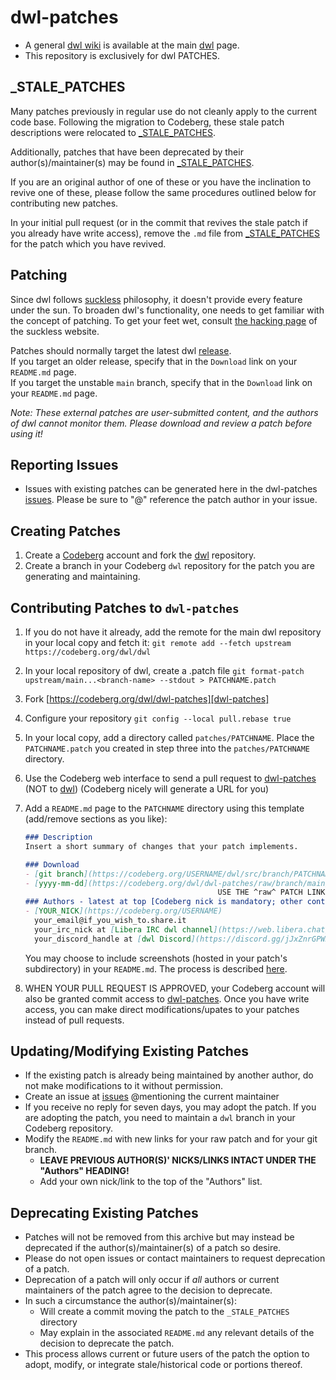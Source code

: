 # dwl-patches
* A general [dwl wiki](https://codeberg.org/dwl/dwl/wiki) is available at the main [dwl] page.
* This repository is exclusively for dwl PATCHES.

## _STALE_PATCHES
Many patches previously in regular use do not cleanly apply to the current code base. Following the migration to Codeberg, these stale patch descriptions were relocated to [_STALE_PATCHES].

Additionally, patches that have been deprecated by their author(s)/maintainer(s) may be found in [_STALE_PATCHES].

If you are an original author of one of these or you have the inclination to revive one of these, please follow the same procedures outlined below for contributing new patches.

In your initial pull request (or in the commit that revives the stale patch if you already have write access), remove the `.md` file from [_STALE_PATCHES] for the patch which you have revived.

## Patching
Since dwl follows [suckless](https://suckless.org/) philosophy, it doesn't provide every feature under the sun. To broaden dwl's functionality, one needs to get familiar with the concept of patching. To get your feet wet, consult [the hacking page](https://suckless.org/hacking/) of the suckless website.

Patches should normally target the latest dwl [release].  
If you target an older release, specify that in the `Download` link on your `README.md` page.  
If you target the unstable `main` branch, specify that in the `Download` link on your `README.md` page.

*Note: These external patches are user-submitted content, and the authors of dwl cannot monitor them. Please download and review a patch before using it!*

## Reporting Issues
- Issues with existing patches can be generated here in the dwl-patches [issues]. Please be sure to "@" reference the patch author in your issue.

## Creating Patches
1. Create a [Codeberg] account and fork the [dwl] repository.
2. Create a branch in your Codeberg `dwl` repository for the patch you are generating and maintaining.

## Contributing Patches to `dwl-patches`
1. If you do not have it already, add the remote for the main dwl repository in your local copy and fetch it:
    `git remote add --fetch upstream https://codeberg.org/dwl/dwl`
2. In your local repository of dwl, create a .patch file
    `git format-patch upstream/main...<branch-name> --stdout > PATCHNAME.patch`
3. Fork [https://codeberg.org/dwl/dwl-patches][dwl-patches]
4. Configure your repository
    `git config --local pull.rebase true`
5. In your local copy, add a directory called `patches/PATCHNAME`. Place the `PATCHNAME.patch` you created in step three into the `patches/PATCHNAME` directory.
6. Use the Codeberg web interface to send a pull request to [dwl-patches] (NOT to [dwl]) (Codeberg nicely will generate a URL for you)
7. Add a `README.md` page to the `PATCHNAME` directory using this template (add/remove sections as you like):
    ```markdown
    ### Description
    Insert a short summary of changes that your patch implements.

    ### Download
    - [git branch](https://codeberg.org/USERNAME/dwl/src/branch/PATCHNAME)
    - [yyyy-mm-dd](https://codeberg.org/dwl/dwl-patches/raw/branch/main/patches/PATCHNAME/PATCHNAME.patch)
                                               USE THE ^raw^ PATCH LINK HERE
    ### Authors - latest at top [Codeberg nick is mandatory; other contact methods optional]
    - [YOUR_NICK](https://codeberg.org/USERNAME)
      your_email@if_you_wish_to.share.it
      your_irc_nick at [Libera IRC dwl channel](https://web.libera.chat/?channels=#dwl)
      your_discord_handle at [dwl Discord](https://discord.gg/jJxZnrGPWN)
    ```
    You may choose to include screenshots (hosted in your patch's subdirectory) in your `README.md`. The process is described [here](https://docs.codeberg.org/markdown/using-images/).

8. WHEN YOUR PULL REQUEST IS APPROVED, your Codeberg account will also be granted commit access to [dwl-patches]. Once you have write access, you can make direct modifications/upates to your patches instead of pull requests.

## Updating/Modifying Existing Patches
- If the existing patch is already being maintained by another author, do not make modifications to it without permission.
- Create an issue at [issues] @mentioning the current maintainer
- If you receive no reply for seven days, you may adopt the patch. If you are adopting the patch, you need to maintain a `dwl` branch in your Codeberg repository.
- Modify the `README.md` with new links for your raw patch and for your git branch.
    - **LEAVE PREVIOUS AUTHOR(S)' NICKS/LINKS INTACT UNDER THE "Authors" HEADING!**
    - Add your own nick/link to the top of the "Authors" list.

## Deprecating Existing Patches
- Patches will not be removed from this archive but may instead be deprecated if the author(s)/maintainer(s) of a patch so desire.
- Please do not open issues or contact maintainers to request deprecation of a patch.
- Deprecation of a patch will only occur if *all* authors or current maintainers of the patch agree to the decision to deprecate.
- In such a circumstance the author(s)/maintainer(s):
    - Will create a commit moving the patch to the `_STALE_PATCHES` directory
    - May explain in the associated `README.md` any relevant details of the decision to deprecate the patch.
- This process allows current or future users of the patch the option to adopt, modify, or integrate stale/historical code or portions thereof.


[_STALE_PATCHES]:https://codeberg.org/dwl/dwl-patches/src/branch/main/_STALE_PATCHES
[dwl]: https://codeberg.org/dwl/dwl
[dwl-patches]: https://codeberg.org/dwl/dwl-patches
[issues]: https://codeberg.org/dwl/dwl-patches/issues
[release]: https://codeberg.org/dwl/dwl/releases
[Codeberg]: https://codeberg.org
